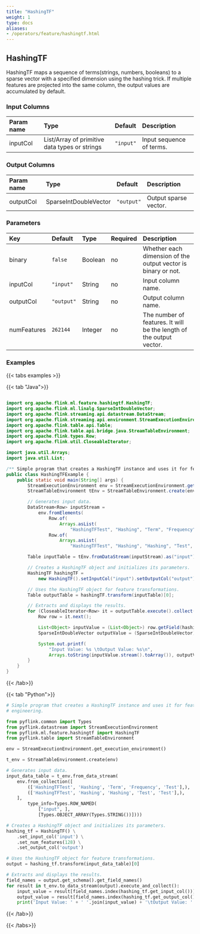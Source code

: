 ```yaml
---
title: "HashingTF"
weight: 1
type: docs
aliases:
- /operators/feature/hashingtf.html
---
```


<!--
Licensed to the Apache Software Foundation (ASF) under one
or more contributor license agreements.  See the NOTICE file
distributed with this work for additional information
regarding copyright ownership.  The ASF licenses this file
to you under the Apache License, Version 2.0 (the
"License"); you may not use this file except in compliance
with the License.  You may obtain a copy of the License at

  http://www.apache.org/licenses/LICENSE-2.0

Unless required by applicable law or agreed to in writing,
software distributed under the License is distributed on an
"AS IS" BASIS, WITHOUT WARRANTIES OR CONDITIONS OF ANY
KIND, either express or implied.  See the License for the
specific language governing permissions and limitations
under the License.
-->

## HashingTF

HashingTF maps a sequence of terms(strings, numbers, booleans)
to a sparse vector with a specified dimension using the hashing
trick. If multiple features are projected into the same column,
the output values are accumulated by default.

### Input Columns

| Param name | Type                                          | Default   | Description              |
|:-----------|:----------------------------------------------|:----------|:-------------------------|
| inputCol   | List/Array of primitive data types or strings | `"input"` | Input sequence of terms. |

### Output Columns

| Param name | Type         | Default    | Description           |
|:-----------|:-------------|:-----------|:----------------------|
| outputCol  | SparseIntDoubleVector | `"output"` | Output sparse vector. |

### Parameters

| Key         | Default    | Type    | Required | Description                                                         |
|:------------|:-----------|:--------|:---------|:--------------------------------------------------------------------|
| binary      | `false`    | Boolean | no       | Whether each dimension of the output vector is binary or not.       |
| inputCol    | `"input"`  | String  | no       | Input column name.                                                  |
| outputCol   | `"output"` | String  | no       | Output column name.                                                 |
| numFeatures | `262144`   | Integer | no       | The number of features. It will be the length of the output vector. |


### Examples

{{< tabs examples >}}

{{< tab "Java">}}

```java

import org.apache.flink.ml.feature.hashingtf.HashingTF;
import org.apache.flink.ml.linalg.SparseIntDoubleVector;
import org.apache.flink.streaming.api.datastream.DataStream;
import org.apache.flink.streaming.api.environment.StreamExecutionEnvironment;
import org.apache.flink.table.api.Table;
import org.apache.flink.table.api.bridge.java.StreamTableEnvironment;
import org.apache.flink.types.Row;
import org.apache.flink.util.CloseableIterator;

import java.util.Arrays;
import java.util.List;

/** Simple program that creates a HashingTF instance and uses it for feature engineering. */
public class HashingTFExample {
	public static void main(String[] args) {
		StreamExecutionEnvironment env = StreamExecutionEnvironment.getExecutionEnvironment();
		StreamTableEnvironment tEnv = StreamTableEnvironment.create(env);

		// Generates input data.
		DataStream<Row> inputStream =
			env.fromElements(
				Row.of(
					Arrays.asList(
						"HashingTFTest", "Hashing", "Term", "Frequency", "Test")),
				Row.of(
					Arrays.asList(
						"HashingTFTest", "Hashing", "Hashing", "Test", "Test")));

		Table inputTable = tEnv.fromDataStream(inputStream).as("input");

		// Creates a HashingTF object and initializes its parameters.
		HashingTF hashingTF =
			new HashingTF().setInputCol("input").setOutputCol("output").setNumFeatures(128);

		// Uses the HashingTF object for feature transformations.
		Table outputTable = hashingTF.transform(inputTable)[0];

		// Extracts and displays the results.
		for (CloseableIterator<Row> it = outputTable.execute().collect(); it.hasNext(); ) {
			Row row = it.next();

			List<Object> inputValue = (List<Object>) row.getField(hashingTF.getInputCol());
			SparseIntDoubleVector outputValue = (SparseIntDoubleVector) row.getField(hashingTF.getOutputCol());

			System.out.printf(
				"Input Value: %s \tOutput Value: %s\n",
				Arrays.toString(inputValue.stream().toArray()), outputValue);
		}
	}
}

```

{{< /tab>}}

{{< tab "Python">}}

```python
# Simple program that creates a HashingTF instance and uses it for feature
# engineering.

from pyflink.common import Types
from pyflink.datastream import StreamExecutionEnvironment
from pyflink.ml.feature.hashingtf import HashingTF
from pyflink.table import StreamTableEnvironment

env = StreamExecutionEnvironment.get_execution_environment()

t_env = StreamTableEnvironment.create(env)

# Generates input data.
input_data_table = t_env.from_data_stream(
    env.from_collection([
        (['HashingTFTest', 'Hashing', 'Term', 'Frequency', 'Test'],),
        (['HashingTFTest', 'Hashing', 'Hashing', 'Test', 'Test'],),
    ],
        type_info=Types.ROW_NAMED(
            ["input", ],
            [Types.OBJECT_ARRAY(Types.STRING())])))

# Creates a HashingTF object and initializes its parameters.
hashing_tf = HashingTF() \
    .set_input_col('input') \
    .set_num_features(128) \
    .set_output_col('output')

# Uses the HashingTF object for feature transformations.
output = hashing_tf.transform(input_data_table)[0]

# Extracts and displays the results.
field_names = output.get_schema().get_field_names()
for result in t_env.to_data_stream(output).execute_and_collect():
    input_value = result[field_names.index(hashing_tf.get_input_col())]
    output_value = result[field_names.index(hashing_tf.get_output_col())]
    print('Input Value: ' + ' '.join(input_value) + '\tOutput Value: ' + str(output_value))

```

{{< /tab>}}

{{< /tabs>}}
